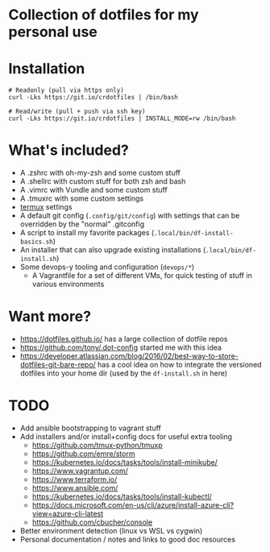 # Collection of dotfiles for my personal use

# Installation

```
# Readonly (pull via https only)
curl -Lks https://git.io/crdotfiles | /bin/bash

# Read/write (pull + push via ssh key)
curl -Lks https://git.io/crdotfiles | INSTALL_MODE=rw /bin/bash 
```

# What's included?

* A .zshrc with oh-my-zsh and some custom stuff
* A .shellrc with custom stuff for both zsh and bash
* A .vimrc with Vundle and some custom stuff
* A .tmuxrc with some custom settings
* [termux](https://wiki.termux.com/wiki/Main_Page) settings
* A default git config (`.config/git/config`) with settings that can be overridden by the "normal" .gitconfig
* A script to install my favorite packages (`.local/bin/df-install-basics.sh`)
* An installer that can also upgrade existing installations (`.local/bin/df-install.sh`)
* Some devops-y tooling and configuration (`devops/*`)
  * A Vagrantfile for a set of different VMs, for quick testing of stuff in various environments

# Want more?

* https://dotfiles.github.io/ has a large collection of dotfile repos
* https://github.com/tony/.dot-config started me with this idea
* https://developer.atlassian.com/blog/2016/02/best-way-to-store-dotfiles-git-bare-repo/ has a cool idea on how to integrate the versioned dotfiles into your home dir (used by the `df-install.sh` in here)

# TODO

* Add ansible bootstrapping to vagrant stuff
* Add installers and/or install+config docs for useful extra tooling
  * https://github.com/tmux-python/tmuxp
  * https://github.com/emre/storm
  * https://kubernetes.io/docs/tasks/tools/install-minikube/
  * https://www.vagrantup.com/
  * https://www.terraform.io/
  * https://www.ansible.com/
  * https://kubernetes.io/docs/tasks/tools/install-kubectl/
  * https://docs.microsoft.com/en-us/cli/azure/install-azure-cli?view=azure-cli-latest
  * https://github.com/cbucher/console
* Better environment detection (linux vs WSL vs cygwin)
* Personal documentation / notes and links to good doc resources
